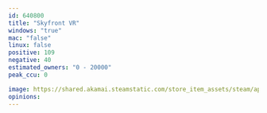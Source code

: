 ```yaml
---
id: 640800
title: "Skyfront VR"
windows: "true"
mac: "false"
linux: false
positive: 109
negative: 40
estimated_owners: "0 - 20000"
peak_ccu: 0

image: https://shared.akamai.steamstatic.com/store_item_assets/steam/apps/640800/header.jpg?t=1567675959
opinions:
---
```

